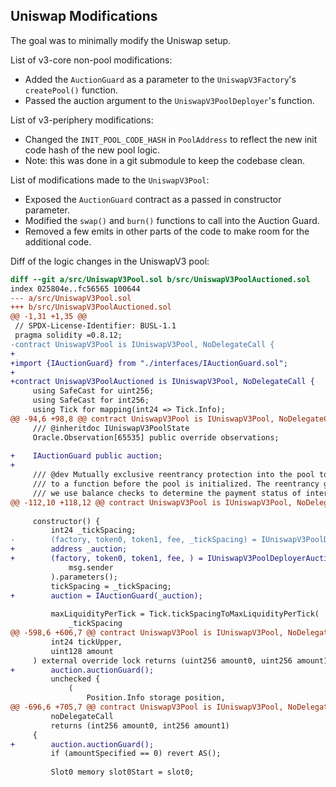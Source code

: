 ## Uniswap Modifications
The goal was to minimally modify the Uniswap setup. 

List of v3-core non-pool modifications:
- Added the `AuctionGuard` as a parameter to the `UniswapV3Factory`'s `createPool()` function.
- Passed the auction argument to the `UniswapV3PoolDeployer`'s function.

List of v3-periphery modifications:
- Changed the `INIT_POOL_CODE_HASH` in `PoolAddress` to reflect the new init code hash of the new pool logic.
- Note: this was done in a git submodule to keep the codebase clean.

List of modifications made to the `UniswapV3Pool`:
- Exposed the `AuctionGuard` contract as a passed in constructor parameter.
- Modified the `swap()` and `burn()` functions to call into the Auction Guard.
- Removed a few emits in other parts of the code to make room for the additional code.

Diff of the logic changes in the UniswapV3 pool:
```diff
diff --git a/src/UniswapV3Pool.sol b/src/UniswapV3PoolAuctioned.sol
index 025804e..fc56565 100644
--- a/src/UniswapV3Pool.sol
+++ b/src/UniswapV3PoolAuctioned.sol
@@ -1,31 +1,35 @@
 // SPDX-License-Identifier: BUSL-1.1
 pragma solidity =0.8.12;
-contract UniswapV3Pool is IUniswapV3Pool, NoDelegateCall {
+
+import {IAuctionGuard} from "./interfaces/IAuctionGuard.sol";
+
+contract UniswapV3PoolAuctioned is IUniswapV3Pool, NoDelegateCall {
     using SafeCast for uint256;
     using SafeCast for int256;
     using Tick for mapping(int24 => Tick.Info);
@@ -94,6 +98,8 @@ contract UniswapV3Pool is IUniswapV3Pool, NoDelegateCall {
     /// @inheritdoc IUniswapV3PoolState
     Oracle.Observation[65535] public override observations;
 
+    IAuctionGuard public auction;
+
     /// @dev Mutually exclusive reentrancy protection into the pool to/from a method. This method also prevents entrance
     /// to a function before the pool is initialized. The reentrancy guard is required throughout the contract because
     /// we use balance checks to determine the payment status of interactions such as mint, swap and flash.
@@ -112,10 +118,12 @@ contract UniswapV3Pool is IUniswapV3Pool, NoDelegateCall {
 
     constructor() {
         int24 _tickSpacing;
-        (factory, token0, token1, fee, _tickSpacing) = IUniswapV3PoolDeployer(
+        address _auction;
+        (factory, token0, token1, fee, ) = IUniswapV3PoolDeployerAuctioned(
             msg.sender
         ).parameters();
         tickSpacing = _tickSpacing;
+        auction = IAuctionGuard(_auction);
 
         maxLiquidityPerTick = Tick.tickSpacingToMaxLiquidityPerTick(
             _tickSpacing
@@ -598,6 +606,7 @@ contract UniswapV3Pool is IUniswapV3Pool, NoDelegateCall {
         int24 tickUpper,
         uint128 amount
     ) external override lock returns (uint256 amount0, uint256 amount1) {
+        auction.auctionGuard();
         unchecked {
             (
                 Position.Info storage position,
@@ -696,6 +705,7 @@ contract UniswapV3Pool is IUniswapV3Pool, NoDelegateCall {
         noDelegateCall
         returns (int256 amount0, int256 amount1)
     {
+        auction.auctionGuard();
         if (amountSpecified == 0) revert AS();
 
         Slot0 memory slot0Start = slot0;

```
